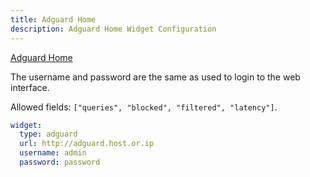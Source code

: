```yaml
---
title: Adguard Home
description: Adguard Home Widget Configuration
---
```


[Adguard Home](https://github.com/AdguardTeam/AdGuardHome)

The username and password are the same as used to login to the web interface.

Allowed fields: `["queries", "blocked", "filtered", "latency"]`.

```yaml
widget:
  type: adguard
  url: http://adguard.host.or.ip
  username: admin
  password: password
```
